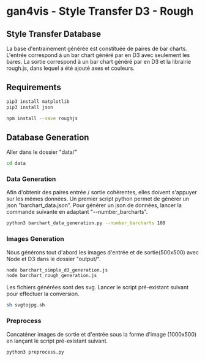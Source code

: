 # gan4vis - Style Transfer D3 - Rough

## Style Transfer Database

La base d'entrainement générée est constituée de paires de bar charts. L'entrée correspond à un bar chart généré par en D3 avec seulement les bares. La sortie correspond à un bar chart généré par en D3 et la librairie rough.js, dans lequel a été ajouté axes et couleurs.

## Requirements

``` sh
pip3 install matplotlib
pip3 install json
```

``` sh
npm install --save roughjs
```

## Database Generation

Aller dans le dossier "data/"

``` sh
cd data
```

### Data Generation

Afin d'obtenir des paires entrée / sortie cohérentes, elles doivent s'appuyer sur les mêmes données. Un premier script python permet de générer un json "barchart_data.json". Pour générer un json de données, lancer la commande suivante en adaptant "--number_barcharts".

``` sh
python3 barchart_data_generation.py --number_barcharts 100
```

### Images Generation

Nous générons tout d'abord les images d'entrée et de sortie(500x500) avec Node et D3 dans le dossier "output/".

``` sh
node barchart_simple_d3_generation.js
node barchart_rough_generation.js
```

Les fichiers générées sont des svg. Lancer le script pré-existant suivant pour effectuer la conversion.

``` sh
sh svgtojpg.sh
```

### Preprocess

Concaténer images de sortie et d'entrée sous la forme d'image (1000x500) en lançant le script pré-existant suivant.

``` sh
python3 preprocess.py
```
